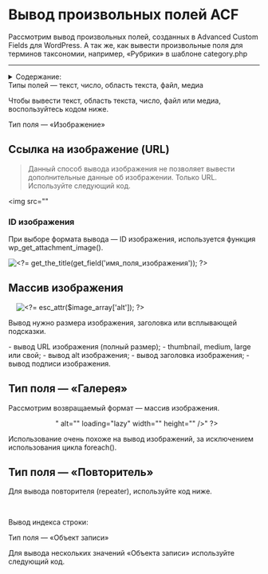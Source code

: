 # Вывод произвольных полей ACF

Рассмотрим вывод произвольных полей, созданных в Advanced Custom Fields для WordPress. А так же, как вывести произвольные поля для терминов таксономии, например, «Рубрики» в шаблоне category.php

___

<details>
<summary>Содержание: </summary>

- ### Текст, число, область текста, файл, медиа;
- Изображение:
- Ссылка;
- Id;
- Массив;
- Галерея;
Повторитель;
Объект записи;
Группа;
Гибкое содержание;
Ссылка;
Вывод поля, если оно заполнено;
Вывод полей для другой страницы;
Вывод полей для терминов таксономии;
Вывод полей для профиля пользователя;
Страница с опциями ACF;
вывод полей в нужном шаблоне;
дочерние страницы.
несколько страниц с опциями;
иконка для пункта меню опций.

  
</details

Типы полей — текст, число, область текста, файл, медиа

Чтобы вывести текст, область текста, число, файл или медиа, воспользуйтесь кодом ниже.
<?= get_field("имя_поля"); ?>
Тип поля — «Изображение»


## Ссылка на изображение (URL)
> Данный способ вывода изображения не позволяет вывести дополнительные данные об изображении. Только URL. Используйте следующий код.


<img src="<?php the_field('имя_поля_с_изображением'); ?>" 

### ID изображения

При выборе формата вывода — ID изображения, используется функция wp_get_attachment_image().

<?php
$id_image = get_field("имя_поля");
$size_image = "full"; // (thumbnail, medium, large, full или свой)

if ($id_image) {
    echo wp_get_attachment_image($id_image, $size_image);
}


### Ещё пример:

<?php $image_by_id = wp_get_attachment_image_src(get_field("имя_поля_изображения"), "medium"); ?>

<img 
    src="<?= $image_by_id[0]; ?>" 
    alt="<?= get_the_title(get_field('имя_поля_изображения')); ?>" 
/>


## Массив изображения


<?php if ($image_array = get_field("имя_поля_изображения")) { ?>
    <img 
        src="<?= esc_url($image_array['url']); ?>" 
        alt="<?= esc_attr($image_array['alt']); ?>"
        width="<?= esc_attr($image_array['width']); ?>"
        height="<?= esc_attr($image_array['height']); ?>"
        loading="lazy"
    />
<?php } ?>
Вывод нужно размера изображения, заголовка или всплывающей подсказки.


<?= esc_url($image_array["url"]) ?> - вывод URL изображения (полный размер);
<?= esc_url($image_array["sizes"]["thumbnail"]) ?> - thumbnail, medium, large или свой;
<?= esc_attr($image_array["alt"]) ?> - вывод alt изображения;
<?= esc_attr($image_array["title"]) ?> - вывод заголовка изображения;
<?= esc_html($image_array["caption"]) ?> - вывод подписи изображения.


## Тип поля — «Галерея»

Рассмотрим возвращаемый формат — массив изображения.

<?php if ($img_gallery = get_field("имя_галереи")) : ?>
    <?php foreach ($img_gallery as $img) : ?>
        <?php if ($img) : ?>
            <?= "<img 
                src="<?= esc_url($img['sizes']['thumbnail']) ?>" 
                alt="<?= esc_attr($img['alt']) ?>"
                loading="lazy"
                width="<?= esc_attr($image_array['width']) ?>"
                height="<?= esc_attr($image_array['height']) ?>"
            />" ?>
        <?php endif; ?>
    <?php endforeach; ?>
<?php endif; ?>

Использование очень похоже на вывод изображений, за исключением использования цикла foreach().

## Тип поля — «Повторитель»

Для вывода повторителя (repeater), используйте код ниже.
<?php if (have_rows("имя_поля_повторителя")) : ?>
    <?php while (have_rows("имя_поля_повторителя")) : the_row(); ?>
        <?php if (get_sub_field('имя_поля_в_повторителе')) : ?>
            <?php the_sub_field("имя_поля_в_повторителе") ?>
        <?php endif; ?>
    <?php endwhile; ?>
<?php endif; ?>


Вывод индекса строки:
<?= get_row_index(); ?>
Тип поля — «Объект записи»


Для вывода нескольких значений «Объекта записи» используйте следующий код.


<?php if ($post_objects = get_field("имя_поля_объект_записи")) : ?>
    <?php // переменная должна называться $post (ВАЖНО)
    foreach ($post_objects as $post) : setup_postdata($post); ?>
        <?php if ($post) : ?>

            <?php the_title(); ?>
            <?php the_excerpt(); ?>
            <?php the_field("имя_поля"); ?>
            <?php the_permalink(); ?>

        <?php endif; ?>
    <?php endforeach; ?>
    <?php wp_reset_postdata(); ?>

